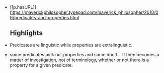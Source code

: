 


- [[p.hasURL]] https://maverickphilosopher.typepad.com/maverick_philosopher/2010/06/predicates-and-properties.html
  ## Highlights

- Predicates are linguistic while properties are extralinguistic.
- some predicates pick out properties and some don't...  It then becomes a matter of investigation, not of terminology, whether or not there is a property for a given predicate.
